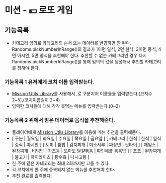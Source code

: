 # 미션 - 💵 로또 게임

## 기능목록

* 카테고리
임의로 카테고리의 순서 또는 데이터를 변경하면 안 된다.
Randoms.pickNumberInRange()의 결과가 1이면 일식, 2면 한식, 3이면 중식, 4면 아시안, 5면 양식을 추천해야 한다.
추천할 수 없는 카테고리인 경우 다시 Randoms.pickNumberInRange()를 통해 임의의 값을 생성해서 추천할 카테고리를 정해야 한다.


### 기능목록 1 유저에게 코치 이름 입력받는다.
* [Mission Utils Library](https://github.com/woowacourse-projects/javascript-mission-utils#mission-utils)를 사용해서 ,로 구분지어 이름들을 입력받는다.(코치수 2~5),(코치이름길이 2~4)
* 입력한 코치들에 대해 각각 못먹는 메뉴를 입력받는다.(0~2)

### 기능목록 2 위에서 받은 데이터로 음식을 추천해준다.
* 플레이어에게 [Mission Utils Library](https://github.com/woowacourse-projects/javascript-mission-utils#mission-utils)를 이용해 메뉴 추천을 출력해준다.
* [ 구분 | 월요일 | 화요일 | 수요일 | 목요일 | 금요일 ]
[ 카테고리 | 한식 | 한식 | 일식 | 중식 | 아시안 ]
[ 토미 | 쌈밥 | 김치찌개 | 미소시루 | 짜장면 | 팟타이 ]
[ 제임스 | 된장찌개 | 비빔밥 | 가츠동 | 토마토 달걀볶음 | 파인애플 볶음밥 ]
[ 포코 | 된장찌개 | 불고기 | 하이라이스 | 탕수육 | 나시고렝 ]
* 한 주에 같은 카테고리는 최대 2회까지만 고를 수 있다.
* 각 코치에게 한 주에 중복되지 않는 메뉴를 추천해야 한다.
* 추천 완료를 출력한다.
